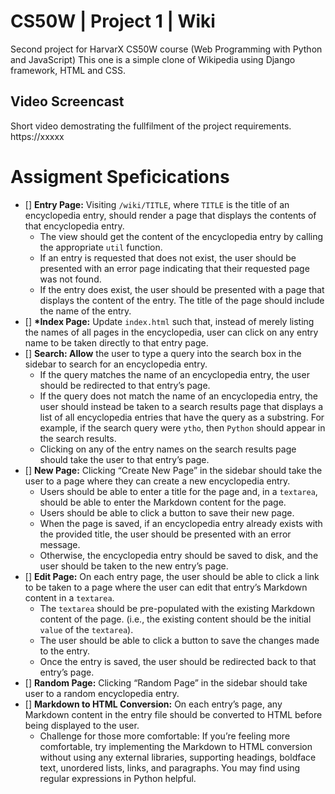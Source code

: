 # CS50W | Project 1 | Wiki

Second project for HarvarX CS50W course (Web Programming with Python and JavaScript) This one is a simple clone of Wikipedia using Django framework, HTML and CSS.

## Video Screencast

Short video demostrating the fullfilment of the project requirements. https://xxxxx

# Assigment Speficications

- [] **Entry Page:** Visiting `/wiki/TITLE`, where `TITLE` is the title of an encyclopedia entry, should render a page that displays the contents of that encyclopedia entry.
  - The view should get the content of the encyclopedia entry by calling the appropriate `util` function.
  - If an entry is requested that does not exist, the user should be presented with an error page indicating that their requested page was not found.
  - If the entry does exist, the user should be presented with a page that displays the content of the entry. The title of the page should include the name of the entry.
- [] **\*Index Page:** Update `index.html` such that, instead of merely listing the names of all pages in the encyclopedia, user can click on any entry name to be taken directly to that entry page.
- [] **Search: Allow** the user to type a query into the search box in the sidebar to search for an encyclopedia entry.
  - If the query matches the name of an encyclopedia entry, the user should be redirected to that entry’s page.
  - If the query does not match the name of an encyclopedia entry, the user should instead be taken to a search results page that displays a list of all encyclopedia entries that have the query as a substring. For example, if the search query were `ytho`, then `Python` should appear in the search results.
  - Clicking on any of the entry names on the search results page should take the user to that entry’s page.
- [] **New Page:** Clicking “Create New Page” in the sidebar should take the user to a page where they can create a new encyclopedia entry.
  - Users should be able to enter a title for the page and, in a `textarea`, should be able to enter the Markdown content for the page.
  - Users should be able to click a button to save their new page.
  - When the page is saved, if an encyclopedia entry already exists with the provided title, the user should be presented with an error message.
  - Otherwise, the encyclopedia entry should be saved to disk, and the user should be taken to the new entry’s page.
- [] **Edit Page:** On each entry page, the user should be able to click a link to be taken to a page where the user can edit that entry’s Markdown content in a `textarea`.
  - The `textarea` should be pre-populated with the existing Markdown content of the page. (i.e., the existing content should be the initial `value` of the `textarea`).
  - The user should be able to click a button to save the changes made to the entry.
  - Once the entry is saved, the user should be redirected back to that entry’s page.
- [] **Random Page:** Clicking “Random Page” in the sidebar should take user to a random encyclopedia entry.
- [] **Markdown to HTML Conversion:** On each entry’s page, any Markdown content in the entry file should be converted to HTML before being displayed to the user.
  - Challenge for those more comfortable: If you’re feeling more comfortable, try implementing the Markdown to HTML conversion without using any external libraries, supporting headings, boldface text, unordered lists, links, and paragraphs. You may find using regular expressions in Python helpful.
